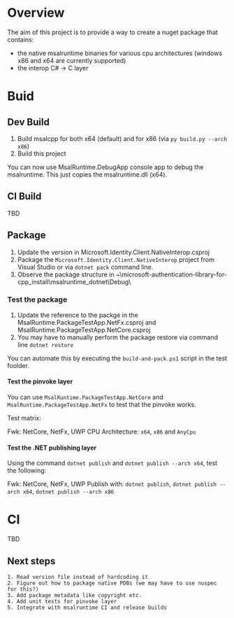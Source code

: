 ﻿# Overview

The aim of this project is to provide a way to create a nuget package that contains: 

- the native msalruntime binaries for various cpu architectures (windows x86 and x64 are currently supported)
- the interop C# -> C layer 

# Buid

## Dev Build 

1. Build msalcpp for both x64 (default) and for x86 (via `py build.py --arch x86`)
2. Build this project

You can now use MsalRuntime.DebugApp console app to debug the msalruntime. This just copies the msalruntime.dll (x64).

## CI Build

TBD

## Package

1. Update the version in Microsoft.Identity.Client.NativeInterop.csproj
2. Package the `Microsoft.Identity.Client.NativeInterop` project from Visual Studio or via `dotnet pack` command line.
3. Observe the package structure in ~\microsoft-authentication-library-for-cpp\_install\msalruntime_dotnet\Debug\

### Test the package

1. Update the reference to the packge in the MsalRuntime.PackageTestApp.NetFx.csproj and MsalRuntime.PackageTestApp.NetCore.csproj
2. You may have to manually perform the package restore via command line `dotnet restore`

You can automate this by executing the `build-and-pack.ps1` script in the test foolder.



#### Test the pinvoke layer

You can use `MsalRuntime.PackageTestApp.NetCore` and `MsalRuntime.PackageTestApp.NetFx` to test that the pinvoke works. 

Test matrix: 

Fwk: NetCore, NetFx, UWP
CPU Architecture: `x64`, `x86` and `AnyCpu`

#### Test the .NET publishing layer

Using the command `dotnet publish` and `dotnet publish --arch x64`, test the following: 

Fwk: NetCore, NetFx, UWP
Publish with: `dotnet publish`, `dotnet publish --arch x64`, `dotnet publish --arch x86` 

# CI

TBD

## Next steps

	1. Read version file instead of hardcoding it
	2. Figure out how to package native PDBs (we may have to use nuspec for this?)
	3. Add package metadata like copyright etc.
	4. Add unit tests for pinvoke layer
	5. Integrate with msalruntime CI and release builds
	